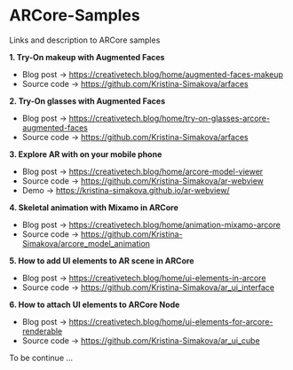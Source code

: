 # ARCore-Samples
Links and description to ARCore samples

<b> 1. Try-On makeup with Augmented Faces </b>
  * Blog post -> https://creativetech.blog/home/augmented-faces-makeup
  * Source code -> https://github.com/Kristina-Simakova/arfaces
  
<b> 2. Try-On glasses with Augmented Faces </b> <br/>
  * Blog post -> https://creativetech.blog/home/try-on-glasses-arcore-augmented-faces
  * Source code -> https://github.com/Kristina-Simakova/arfaces  
  
<b> 3. Explore AR with <model-viewer> on your mobile phone </b>
  * Blog post -> https://creativetech.blog/home/arcore-model-viewer
  * Source code -> https://github.com/Kristina-Simakova/ar-webview
  * Demo -> https://kristina-simakova.github.io/ar-webview/

<b> 4. Skeletal animation with Mixamo in ARCore </b>
  * Blog post -> https://creativetech.blog/home/animation-mixamo-arcore
  * Source code -> https://github.com/Kristina-Simakova/arcore_model_animation
  
<b> 5. How to add UI elements to AR scene in ARCore </b>
  * Blog post -> https://creativetech.blog/home/ui-elements-in-arcore
  * Source code -> https://github.com/Kristina-Simakova/ar_ui_interface
  
<b> 6. How to attach UI elements to ARCore Node </b>
  * Blog post -> https://creativetech.blog/home/ui-elements-for-arcore-renderable
  * Source code -> https://github.com/Kristina-Simakova/ar_ui_cube
  
  To be continue ...
